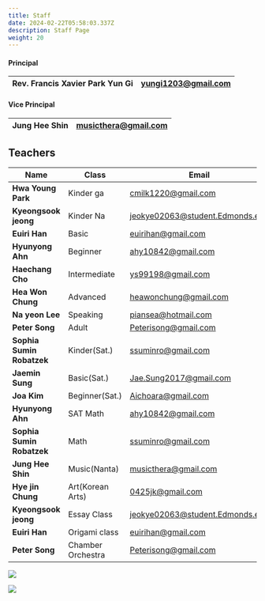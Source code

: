 ```yaml
---
title: Staff
date: 2024-02-22T05:58:03.337Z
description: Staff Page
weight: 20
---
```



#### **Principal**

|Rev. Francis Xavier Park Yun Gi| 	               yungi1203@gmail.com|
|-|-|
#### **Vice Principal**	

|Jung Hee Shin|	                                       musicthera@gmail.com|
|-|-|


## **Teachers**


|Name|Class|Email|
|-|-|-|
|**Hwa Young Park**|	              Kinder ga	   |                      cmilk1220@gmail.com|
|**Kyeongsook jeong**|	      Kinder Na	     |                    jeokye02063@student.Edmonds.edu|
|**Euiri Han**	|                      Basic	 |                                euirihan@gmail.com|
|**Hyunyong Ahn**|	              Beginner	 |                        ahy10842@gmail.com|
|**Haechang Cho**|	              Intermediate	|                         ys99198@gmail.com|
|**Hea Won Chung**|	              Advanced	     |                    heawonchung@gmail.com|
|**Na yeon Lee**|	              Speaking	    |                     piansea@hotmail.com|
|**Peter Song**	|                      Adult     |                               Peterisong@gmail.com|
|**Sophia Sumin Robatzek** |    Kinder(Sat.)	|                         ssuminro@gmail.com |
|**Jaemin Sung**|	              Basic(Sat.)|	                         Jae.Sung2017@gmail.com|
|**Joa Kim**	    |                  Beginner(Sat.)	|                 Aichoara@gmail.com|
|**Hyunyong Ahn**|	              SAT Math	     |                    ahy10842@gmail.com|
|**Sophia Sumin Robatzek**|	      Math	    |                             ssuminro@gmail.com |
|**Jung Hee Shin**|	              Music(Nanta)	|                         musicthera@gmail.com|
|**Hye jin Chung**|	              Art(Korean Arts)	  |               0425jk@gmail.com|
|**Kyeongsook jeong**|	      Essay Class 	|                         jeokye02063@student.Edmonds.edu|
|**Euiri Han**	   |                   Origami class  |	                 euirihan@gmail.com|
|**Peter Song**	    |                  Chamber Orchestra |	                 Peterisong@gmail.com|

![](/img/교사사진.jpg)

![](/img/조직도.png)

